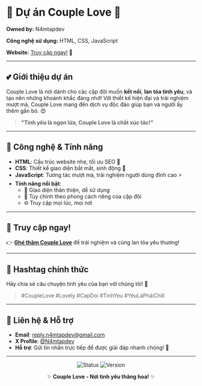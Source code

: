 # 🌟 Dự án Couple Love 💑

**Owned by:** N4mtapdev

**Công nghệ sử dụng:** HTML, CSS, JavaScript

**Website:** [Truy cập ngay!](https://capdoi.vercel.app) 🚀  

---

## 💕 Giới thiệu dự án

Couple Love là nơi dành cho các cặp đôi muốn **kết nối**, **lan tỏa tình yêu**, và tạo nên những khoảnh khắc đáng nhớ! Với thiết kế hiện đại và trải nghiệm mượt mà, Couple Love mang đến dịch vụ độc đáo giúp bạn và người ấy thêm gắn bó. 😍

> **"Tình yêu là ngọn lửa, Couple Love là chất xúc tác!"**

---

## 🎨 Công nghệ & Tính năng

- **HTML**: Cấu trúc website nhẹ, tối ưu SEO 📑
- **CSS**: Thiết kế giao diện bắt mắt, sinh động 🎨
- **JavaScript**: Tương tác mượt mà, trải nghiệm người dùng đỉnh cao ⚡
- **Tính năng nổi bật**:
  - 🎉 Giao diện thân thiện, dễ sử dụng
  - 💌 Tùy chỉnh theo phong cách riêng của cặp đôi
  - 🌐 Truy cập mọi lúc, mọi nơi

---

## 🔗 Truy cập ngay!

👉 **[Ghé thăm Couple Love](https://capdoi.vercel.app)** để trải nghiệm và cùng lan tỏa yêu thương!  

---

## 📢 Hashtag chính thức

Hãy chia sẻ câu chuyện tình yêu của bạn với chúng tôi! 💬  
> #CoupleLove #Lovely #CapDoi #TinhYeu #YêuLàPhảiChill 

---

## 📩 Liên hệ & Hỗ trợ

- **Email**: reply.n4mtapdev@gmail.com
- **X Profile**: [@N4mtapdev](https://x.com/n4mtapdev)  
- **Hỗ trợ**: Gửi tin nhắn trực tiếp để được giải đáp nhanh chóng! 📧

---

<p align="center">
  <img src="https://img.shields.io/badge/Status-Active-brightgreen" alt="Status" />
  <img src="https://img.shields.io/badge/Version-1.0-blue" alt="Version" />
</p>

<p align="center">
  ✨ <strong>Couple Love - Nơi tình yêu thăng hoa!</strong> ✨
</p>